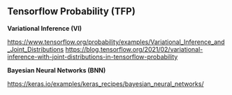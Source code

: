 ## Tensorflow Probability (TFP)

**Variational Inference (VI)**

https://www.tensorflow.org/probability/examples/Variational_Inference_and_Joint_Distributions
https://blog.tensorflow.org/2021/02/variational-inference-with-joint-distributions-in-tensorflow-probability

**Bayesian Neural Networks (BNN)**

https://keras.io/examples/keras_recipes/bayesian_neural_networks/

